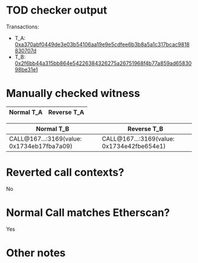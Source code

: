 # TOD checker output

Transactions:
- T_A: [0xa370abf0449de3e03b54106aa19e9e5cdfee6b3b8a5a1c317bcac9818830707d](https://etherscan.io/tx/0xa370abf0449de3e03b54106aa19e9e5cdfee6b3b8a5a1c317bcac9818830707d)
- T_B: [0x2f6bb44a315bb864e54226384326275a26751968f4b77a859ad6583098be31e1](https://etherscan.io/tx/0x2f6bb44a315bb864e54226384326275a26751968f4b77a859ad6583098be31e1)


# Manually checked witness


| Normal T_A    | Reverse T_A   |
|---------------|---------------|

| Normal T_B    | Reverse T_B |
|---------------|-------------|
| CALL@167...:3169(value: 0x1734eb17fba7a09) | CALL@167...:3169(value: 0x1734e42fbe654e1)  |


# Reverted call contexts?

No

# Normal Call matches Etherscan?

Yes

# Other notes
